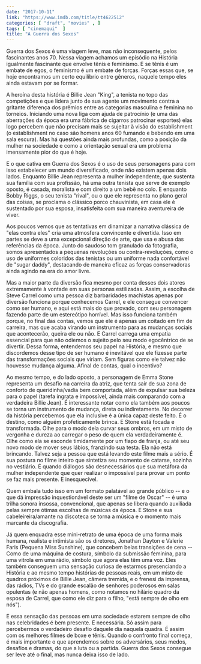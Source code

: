 ```yaml
---
date: "2017-10-11"
link: "https://www.imdb.com/title/tt4622512"
categories: [ "draft", "movies" , ]
tags: [ "cinemaqui"  ]
title: "A Guerra dos Sexos"
---
```

Guerra dos Sexos é uma viagem leve, mas não inconsequente, pelos fascinantes anos 70. Nessa viagem achamos um episódio na História igualmente fascinante que envolve tênis e feminismo. E se tênis é um embate de egos, o feminismo é um embate de forças. Forças essas que, se hoje encontramos um certo equilíbrio entre gêneros, naquele tempo eles ainda estavam por se formar.

A heroína desta história é Billie Jean "King", a tenista no topo das competições e que lidera junto de sua agente um movimento contra a gritante diferença dos prêmios entre as categorias masculina e feminina no torneios. Iniciando uma nova liga com ajuda de patrocínio (e uma das aberrações da época era uma fábrica de cigarros patrocinar esportes) elas logo percebem que não precisam mais se sujeitar à visão do establishment (o establishment no caso são homens anos 60 fumando e bebendo em uma sala escura). Mas há questões ainda mais profundas, como a posição da mulher na sociedade e como a orientação sexual era um problema imensamente pior do que é hoje.

E o que cativa em Guerra dos Sexos é o uso de seus personagens para com isso estabelecer um mundo diversificado, onde não existem apenas dois lados. Enquanto Billie Jean representa a mulher independente, que sustenta sua família com sua profissão, há uma outra tenista que serve de exemplo oposto, é casada, moralista e com direito a um bebê no colo. E enquanto Bobby Riggs, o seu tenista "rival", ou o que ele representa no plano geral das coisas, se proclama o clássico porco chauvinista, em casa ele é sustentado por sua esposa, insatisfeita com sua maneira aventureira de viver.

Aos poucos vemos que as tentativas em dinamizar a narrativa clássica de "elas contra eles" cria uma atmosfera convincente e divertida. Isso em partes se deve a uma excepcional direção de arte, que usa e abusa das referências da época. Junto do saudoso tom granulado da fotografia, somos apresentados a pequenas revoluções ou contra-revoluções, como o uso de uniformes coloridos das tenistas ou um uniforme nada confortável de "sugar daddy", destacando de maneira eficaz as forças conservadoras ainda agindo na era do amor livre.

Mas a maior parte da diversão fica mesmo por conta desses dois atores extremamente à vontade em suas personas estilizadas. Assim, a escolha de Steve Carrel como uma pessoa diz barbaridades machistas apenas por diversão funciona porque conhecemos Carrel, e ele consegue convencer como ser humano, e aqui está mais do que provado, com seu personagem fazendo parte de um estereótipo horrível. Mas isso funciona também porque, no final das contas, vemos que ele é apenas um coitado em fim de carreira, mas que acaba virando um instrumento para as mudanças sociais que acontecerão, queira ele ou não. E Carrel carrega uma empatia essencial para que não odiemos o sujeito pelo seu modo egocêntrico de se divertir. Dessa forma,  entendemos seu papel na História, e mesmo que discordemos desse tipo de ser humano é inevitável que ele fizesse parte das transformações sociais que viriam. Sem figuras como ele talvez não houvesse mudança alguma. Afinal de contas, qual o incentivo?

Ao mesmo tempo, e do lado oposto, a personagem de Emma Stone representa um desafio na carreira da atriz, que tenta sair de sua zona de conforto de queridinha/vadia bem comportada, além de expulsar sua beleza para o papel (tarefa ingrata e impossível, ainda mais comparando com a verdadeira Billie Jean). É interessante notar como ela também aos poucos se torna um instrumento de mudança, direta ou indiretamente. No decorrer da história percebemos que ela inclusive é a única capaz deste feito. É o destino, como alguém profeticamente brinca. E Stone está focada e transformada. Olhe para o modo dela curvar seus ombros, em um misto de vergonha e dureza ao carregar o peso de quem ela verdadeiramente é. Olhe como ela se esconde timidamente por um fiapo de franja, ou até seu novo modo de mover seus lábios, franzindo sua testa. Ela não está brincando. Talvez seja a pessoa que está levando este filme mais a sério. É sua postura no filme inteiro que sintetiza seu momento de catarse, sozinha no vestiário. É quando diálogos são desnecessários que sua metáfora da mulher independente que quer realizar o impossível para provar um ponto se faz mais presente. E inesquecível.

Quem embala tudo isso em um formato palatável ao grande público -- e o que dá impressão inquestionável deste ser um "filme de Oscar" -- é uma trilha sonora insossa, convencional, que apenas se libera quando auxiliada pelas sempre ótimas escolhas de músicas da época. E Stone e sua cabeleireira/amante na discoteca se torna a música e o momento mais marcante da discografia.

Já quem enquadra esse mini-retrato de uma época de uma forma mais humana, realista e intimista são os diretores, Jonathan Dayton e Valerie Faris (Pequena Miss Sunshine), que concebem belas transições de cena -- Como de uma máquina de costura, símbolo da submissão feminina, para uma vitrola em uma rádio, símbolo que agora elas têm uma voz. Eles também conseguem uma sensação curiosa de estarmos presenciando a História e ao mesmo tempo histórias de pessoas reais, em um misto de quadros próximos de Billie Jean, câmera tremida, e o frenesi da imprensa, das rádios, TVs e do grande escalão de senhores poderosos em salas opulentas (e não apenas homens, como notamos no hilário quadro da esposa de Carrel, que como ele diz para o filho, "está sempre de olho em nós").

E essa sensação das pessoas em uma sociedade estarem sempre de olho nas celebridades é bem presente. E necessária. Só assim para percebermos o verdadeiro desafio daquele dia naquela quadra. É assim com os melhores filmes de boxe e tênis. Quando o confronto final começa, é mais importante o que aprendemos sobre os adversários, seus medos, desafios e dramas, do que a luta ou a partida. Guerra dos Sexos consegue ser leve até o final, mas nunca deixa isso de lado.
